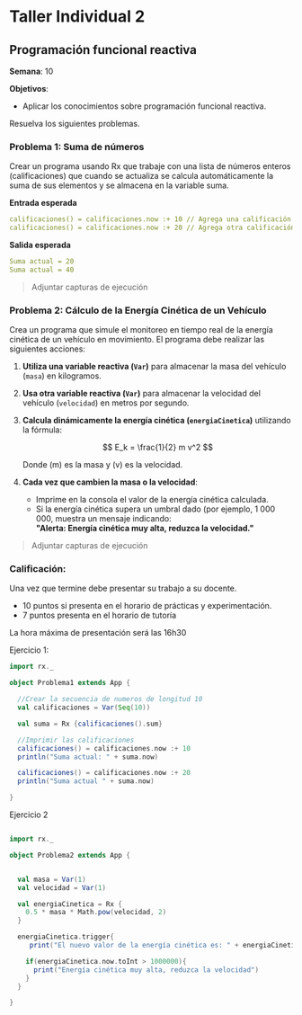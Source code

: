 # Taller Individual  2
## Programación funcional reactiva

**Semana**: 10

**Objetivos**:

- Aplicar los conocimientos sobre programación funcional reactiva.

Resuelva los siguientes problemas.

### Problema 1: Suma de números

Crear un programa usando Rx que trabaje con una lista de números enteros (calificaciones) que cuando se actualiza se calcula automáticamente la suma de sus elementos y se almacena en la variable suma.

**Entrada esperada**
```yaml
calificaciones() = calificaciones.now :+ 10 // Agrega una calificación
calificaciones() = calificaciones.now :+ 20 // Agrega otra calificación
```

**Salida esperada**
```yaml
Suma actual = 20
Suma actual = 40
```

> Adjuntar capturas de ejecución

### Problema 2: Cálculo de la Energía Cinética de un Vehículo

Crea un programa que simule el monitoreo en tiempo real de la energía cinética de un vehículo en movimiento. El programa debe realizar las siguientes acciones:

1. **Utiliza una variable reactiva (`Var`)** para almacenar la masa del vehículo (`masa`) en kilogramos.
2. **Usa otra variable reactiva (`Var`)** para almacenar la velocidad del vehículo (`velocidad`) en metros por segundo.
3. **Calcula dinámicamente la energía cinética (`energiaCinetica`)** utilizando la fórmula:

   $$
   E_k = \frac{1}{2} m v^2
   $$

   Donde \(m\) es la masa y \(v\) es la velocidad.

4. **Cada vez que cambien la masa o la velocidad**:
   - Imprime en la consola el valor de la energía cinética calculada.
   - Si la energía cinética supera un umbral dado (por ejemplo, 1 000 000, muestra un mensaje indicando:  
     **"Alerta: Energía cinética muy alta, reduzca la velocidad."**



> Adjuntar capturas de ejecución

### Calificación:

Una vez que termine debe presentar su trabajo a su docente.

- 10 puntos si presenta en el horario de prácticas y experimentación.
- 7 puntos presenta en el horario de tutoría

La hora máxima de presentación será las 16h30


Ejercicio 1:

```scala
import rx._

object Problema1 extends App {

  //Crear la secuencia de numeros de longitud 10
  val calificaciones = Var(Seq(10))

  val suma = Rx {calificaciones().sum}

  //Imprimir las calificaciones
  calificaciones() = calificaciones.now :+ 10
  println("Suma actual: " + suma.now)

  calificaciones() = calificaciones.now :+ 20
  println("Suma actual " + suma.now)

}
```


Ejercicio 2
```scala

import rx._

object Problema2 extends App {


  val masa = Var(1)
  val velocidad = Var(1)

  val energiaCinetica = Rx {
    0.5 * masa * Math.pow(velocidad, 2)
  }

  energiaCinetica.trigger{
     print("El nuevo valor de la energía cinética es: " + energiaCinetica.now)

    if(energiaCinetica.now.toInt > 1000000){
      print("Energía cinética muy alta, reduzca la velocidad")
    }
  }

}
```

